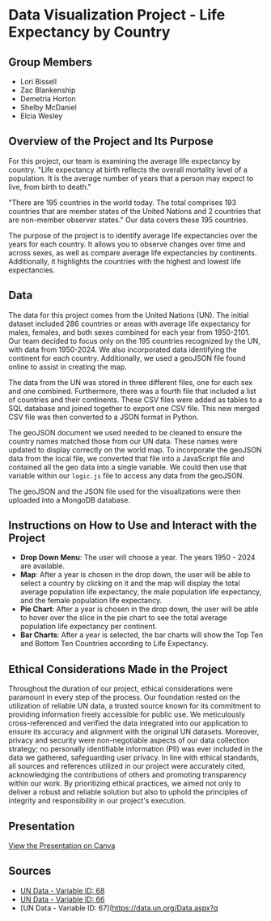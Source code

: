 # Data Visualization Project - Life Expectancy by Country

## Group Members
- Lori Bissell
- Zac Blankenship
- Demetria Horton
- Shelby McDaniel
- Elcia Wesley

## Overview of the Project and Its Purpose
For this project, our team is examining the average life expectancy by country. "Life expectancy at birth reflects the overall mortality level of a population. It is the average number of years that a person may expect to live, from birth to death."

"There are 195 countries in the world today. The total comprises 193 countries that are member states of the United Nations and 2 countries that are non-member observer states." Our data covers these 195 countries.

The purpose of the project is to identify average life expectancies over the years for each country. It allows you to observe changes over time and across sexes, as well as compare average life expectancies by continents. Additionally, it highlights the countries with the highest and lowest life expectancies.

## Data
The data for this project comes from the United Nations (UN). The initial dataset included 286 countries or areas with average life expectancy for males, females, and both sexes combined for each year from 1950-2101. Our team decided to focus only on the 195 countries recognized by the UN, with data from 1950-2024. We also incorporated data identifying the continent for each country. Additionally, we used a geoJSON file found online to assist in creating the map.

The data from the UN was stored in three different files, one for each sex and one combined. Furthermore, there was a fourth file that included a list of countries and their continents. These CSV files were added as tables to a SQL database and joined together to export one CSV file. This new merged CSV file was then converted to a JSON format in Python.

The geoJSON document we used needed to be cleaned to ensure the country names matched those from our UN data. These names were updated to display correctly on the world map. To incorporate the geoJSON data from the local file, we converted that file into a JavaScript file and contained all the geo data into a single variable. We could then use that variable within our `logic.js` file to access any data from the geoJSON.

The geoJSON and the JSON file used for the visualizations were then uploaded into a MongoDB database.

## Instructions on How to Use and Interact with the Project
- **Drop Down Menu**: The user will choose a year. The years 1950 - 2024 are available.
- **Map**: After a year is chosen in the drop down, the user will be able to select a country by clicking on it and the map will display the total average population life expectancy, the male population life expectancy, and the female population life expectancy.
- **Pie Chart**: After a year is chosen in the drop down, the user will be able to hover over the slice in the pie chart to see the total average population life expectancy per continent.
- **Bar Charts**: After a year is selected, the bar charts will show the Top Ten and Bottom Ten Countries according to Life Expectancy.

## Ethical Considerations Made in the Project
Throughout the duration of our project, ethical considerations were paramount in every step of the process. Our foundation rested on the utilization of reliable UN data, a trusted source known for its commitment to providing information freely accessible for public use. We meticulously cross-referenced and verified the data integrated into our application to ensure its accuracy and alignment with the original UN datasets. Moreover, privacy and security were non-negotiable aspects of our data collection strategy; no personally identifiable information (PII) was ever included in the data we gathered, safeguarding user privacy. In line with ethical standards, all sources and references utilized in our project were accurately cited, acknowledging the contributions of others and promoting transparency within our work. By prioritizing ethical practices, we aimed not only to deliver a robust and reliable solution but also to uphold the principles of integrity and responsibility in our project's execution.

## Presentation
[View the Presentation on Canva](https://www.canva.com/design/DAF_h1QMOHs/kbZw7DPVhkk4E1IRu5EFXg/edit?utm_content=DAF_h1QMOHs&utm_campaign=designshare&utm_medium=link2&utm_source=sharebutton)

## Sources
- [UN Data - Variable ID: 68](https://data.un.org/Data.aspx?q=life+expectancy&d=PopDiv&f=variableID%3a68)
- [UN Data - Variable ID: 66](https://data.un.org/Data.aspx?q=life+expectancy&d=PopDiv&f=variableID%3a66)
- [UN Data - Variable ID: 67](https://data.un.org/Data.aspx?q
